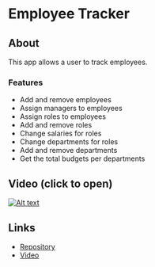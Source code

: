 # Employee Tracker

## About
This app allows a user to track employees. 

### Features
* Add and remove employees
* Assign managers to employees
* Assign roles to employees
* Add and remove roles
* Change salaries for roles
* Change departments for roles
* Add and remove departments
* Get the total budgets per departments

## Video (click to open)
[![Alt text](https://img.youtube.com/vi/E76ib2STPHQ.jpg)](https://youtu.be/E76ib2STPHQ)

## Links
* [Repository](https://github.com/D1sl/silver-octo-invention)
* [Video](https://youtu.be/E76ib2STPHQ)